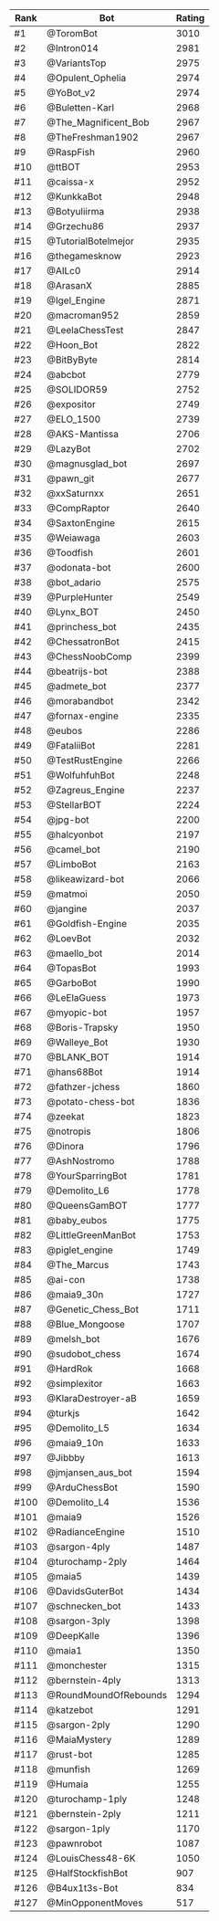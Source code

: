 Rank|Bot|Rating
---|---|---
#1|@ToromBot|3010
#2|@Intron014|2981
#3|@VariantsTop|2975
#4|@Opulent_Ophelia|2974
#5|@YoBot_v2|2974
#6|@Buletten-Karl|2968
#7|@The_Magnificent_Bob|2967
#8|@TheFreshman1902|2967
#9|@RaspFish|2960
#10|@ttBOT|2953
#11|@caissa-x|2952
#12|@KunkkaBot|2948
#13|@Botyuliirma|2938
#14|@Grzechu86|2937
#15|@TutorialBotelmejor|2935
#16|@thegamesknow|2923
#17|@AILc0|2914
#18|@ArasanX|2885
#19|@Igel_Engine|2871
#20|@macroman952|2859
#21|@LeelaChessTest|2847
#22|@Hoon_Bot|2822
#23|@BitByByte|2814
#24|@abcbot|2779
#25|@SOLIDOR59|2752
#26|@expositor|2749
#27|@ELO_1500|2739
#28|@AKS-Mantissa|2706
#29|@LazyBot|2702
#30|@magnusglad_bot|2697
#31|@pawn_git|2677
#32|@xxSaturnxx|2651
#33|@CompRaptor|2640
#34|@SaxtonEngine|2615
#35|@Weiawaga|2603
#36|@Toodfish|2601
#37|@odonata-bot|2600
#38|@bot_adario|2575
#39|@PurpleHunter|2549
#40|@Lynx_BOT|2450
#41|@princhess_bot|2435
#42|@ChessatronBot|2415
#43|@ChessNoobComp|2399
#44|@beatrijs-bot|2388
#45|@admete_bot|2377
#46|@morabandbot|2342
#47|@fornax-engine|2335
#48|@eubos|2286
#49|@FataliiBot|2281
#50|@TestRustEngine|2266
#51|@WolfuhfuhBot|2248
#52|@Zagreus_Engine|2237
#53|@StellarBOT|2224
#54|@jpg-bot|2200
#55|@halcyonbot|2197
#56|@camel_bot|2190
#57|@LimboBot|2163
#58|@likeawizard-bot|2066
#59|@matmoi|2050
#60|@jangine|2037
#61|@Goldfish-Engine|2035
#62|@LoevBot|2032
#63|@maello_bot|2014
#64|@TopasBot|1993
#65|@GarboBot|1990
#66|@LeElaGuess|1973
#67|@myopic-bot|1957
#68|@Boris-Trapsky|1950
#69|@Walleye_Bot|1930
#70|@BLANK_BOT|1914
#71|@hans68Bot|1914
#72|@fathzer-jchess|1860
#73|@potato-chess-bot|1836
#74|@zeekat|1823
#75|@notropis|1806
#76|@Dinora|1796
#77|@AshNostromo|1788
#78|@YourSparringBot|1781
#79|@Demolito_L6|1778
#80|@QueensGamBOT|1777
#81|@baby_eubos|1775
#82|@LittleGreenManBot|1753
#83|@piglet_engine|1749
#84|@The_Marcus|1743
#85|@ai-con|1738
#86|@maia9_30n|1727
#87|@Genetic_Chess_Bot|1711
#88|@Blue_Mongoose|1707
#89|@melsh_bot|1676
#90|@sudobot_chess|1674
#91|@HardRok|1668
#92|@simplexitor|1663
#93|@KlaraDestroyer-aB|1659
#94|@turkjs|1642
#95|@Demolito_L5|1634
#96|@maia9_10n|1633
#97|@Jibbby|1613
#98|@jmjansen_aus_bot|1594
#99|@ArduChessBot|1590
#100|@Demolito_L4|1536
#101|@maia9|1526
#102|@RadianceEngine|1510
#103|@sargon-4ply|1487
#104|@turochamp-2ply|1464
#105|@maia5|1439
#106|@DavidsGuterBot|1434
#107|@schnecken_bot|1433
#108|@sargon-3ply|1398
#109|@DeepKalle|1396
#110|@maia1|1350
#111|@monchester|1315
#112|@bernstein-4ply|1313
#113|@RoundMoundOfRebounds|1294
#114|@katzebot|1291
#115|@sargon-2ply|1290
#116|@MaiaMystery|1289
#117|@rust-bot|1285
#118|@munfish|1269
#119|@Humaia|1255
#120|@turochamp-1ply|1248
#121|@bernstein-2ply|1211
#122|@sargon-1ply|1170
#123|@pawnrobot|1087
#124|@LouisChess48-6K|1050
#125|@HalfStockfishBot|907
#126|@B4ux1t3s-Bot|834
#127|@MinOpponentMoves|517
